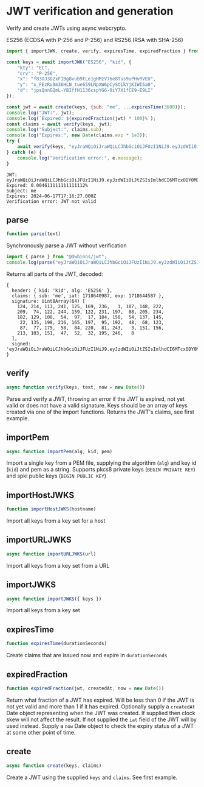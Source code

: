 # JWT verification and generation

Verify and create JWTs using async webcrypto.

ES256 (ECDSA with P-256 and P-256) and RS256 (RSA with SHA-256)

```js
import { importJWK, create, verify, expiresTime, expiredFraction } from "@dwbinns/jwt";

const keys = await importJWK("ES256", "kid", {
    "kty": "EC",
    "crv": "P-256",
    "x": "f83OJ3D2xF1Bg8vub9tLe1gHMzV76e8Tus9uPHvRVEU",
    "y": "x_FEzRu9m36HLN_tue659LNpXW6pCyStikYjKIWI5a0",
    "d": "jpsQnnGQmL-YBIffH1136cspYG6-0iY7X1fCE9-E9LI"
});

const jwt = await create(keys, {sub: "me", ...expiresTime(3600)});
console.log("JWT:", jwt);
console.log(`Expired: ${expiredFraction(jwt) * 100}%`);
const claims = await verify(keys, jwt);
console.log("Subject:", claims.sub); 
console.log("Expires:", new Date(claims.exp * 1e3));
try {
    await verify(keys, "eyJraWQiOiJraWQiLCJhbGciOiJFUzI1NiJ9.eyJzdWIiOiJtZSJ9.invalid");
} catch (e) {
    console.log("Verification error:", e.message);
}
```

```
JWT: eyJraWQiOiJraWQiLCJhbGciOiJFUzI1NiJ9.eyJzdWIiOiJtZSIsImlhdCI6MTcxODY0MDk4NywiZXhwIjoxNzE4NjQ0NTg3fQ.fNZx8X2p7AFrlN7RSnr0n3rnxVjN6raBbDZhEbiWNomRFofG2KXFX8AwRHtXTa86VNxR8wOXnNVnly80IMP2CA
Expired: 0.004611111111111112%
Subject: me
Expires: 2024-06-17T17:16:27.000Z
Verification error: JWT not valid
```


## parse
```javascript
function parse(text)
```
Synchronously parse a JWT without verification
```javascript
import { parse } from "@dwbinns/jwt";
console.log(parse("eyJraWQiOiJraWQiLCJhbGciOiJFUzI1NiJ9.eyJzdWIiOiJtZSIsImlhdCI6MTcxODY0MDk4NywiZXhwIjoxNzE4NjQ0NTg3fQ.fNZx8X2p7AFrlN7RSnr0n3rnxVjN6raBbDZhEbiWNomRFofG2KXFX8AwRHtXTa86VNxR8wOXnNVnly80IMP2CA"));
```
Returns all parts of the JWT, decoded:
```
{
  header: { kid: 'kid', alg: 'ES256' },
  claims: { sub: 'me', iat: 1718640987, exp: 1718644587 },
  signature: Uint8Array(64) [
    124, 214, 113, 241, 125, 169, 236,   1, 107, 148, 222,
    209,  74, 122, 244, 159, 122, 231, 197,  88, 205, 234,
    182, 129, 108,  54,  97,  17, 184, 150,  54, 137, 145,
     22, 135, 198, 216, 165, 197,  95, 192,  48,  68, 123,
     87,  77, 175,  58,  84, 220,  81, 243,   3, 151, 156,
    213, 103, 151,  47,  52,  32, 195, 246,   8
  ],
  signed: 'eyJraWQiOiJraWQiLCJhbGciOiJFUzI1NiJ9.eyJzdWIiOiJtZSIsImlhdCI6MTcxODY0MDk4NywiZXhwIjoxNzE4NjQ0NTg3fQ'
}
```

## verify
```javascript
async function verify(keys, text, now = new Date())
```

Parse and verify a JWT, throwing an error if the JWT is expired, not yet valid or does not have a valid signature.
Keys should be an array of keys created via one of the import functions.
Returns the JWT's claims, see first example.

## importPem
```javascript
async function importPem(alg, kid, pem)
```
Import a single key from a PEM file, supplying the algorithm (`alg`) and key id (`kid`) and pem as a string.
Supports pkcs8 private keys (`BEGIN PRIVATE KEY`) and spki public keys (`BEGIN PUBLIC KEY`)

## importHostJWKS
```javascript
function importHostJWKS(hostname)
```
Import all keys from a key set for a host

## importURLJWKS
```javascript
async function importURLJWKS(url)
```
Import all keys from a key set from a URL

## importJWKS
```javascript
async function importJWKS({ keys })
```
Import all keys from a key set

## expiresTime
```javascript
function expiresTime(durationSeconds)
```
Create claims that are issued now and expire in `durationSeconds`

## expiredFraction
```javascript
function expiredFraction(jwt, createdAt, now = new Date())
```

Return what fraction of a JWT has expired. 
Will be less than 0 if the JWT is not yet valid and more than 1 if it has expired.
Optionally supply a `createdAt` Date object representing when the JWT was created. 
If supplied then clock skew will not affect the result. 
If not supplied the `iat` field of the JWT will by used instead.
Supply a `now` Date object to check the expiry status of a JWT at some other point of time.

## create
```javascript
async function create(keys, claims)
```

Create a JWT using the supplied `keys` and `claims`. See first example.


